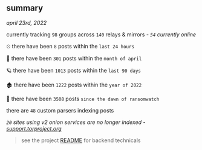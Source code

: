
## summary
_april 23rd, 2022_

currently tracking `98` groups across `140` relays & mirrors - _`54` currently online_

⏲ there have been `8` posts within the `last 24 hours`

🦈 there have been `301` posts within the `month of april`

🪐 there have been `1013` posts within the `last 90 days`

🏚 there have been `1222` posts within the `year of 2022`

🦕 there have been `3508` posts `since the dawn of ransomwatch`

there are `48` custom parsers indexing posts

_`20` sites using v2 onion services are no longer indexed - [support.torproject.org](https://support.torproject.org/onionservices/v2-deprecation/)_

> see the project [README](https://github.com/thetanz/ransomwatch#ransomwatch--) for backend technicals
